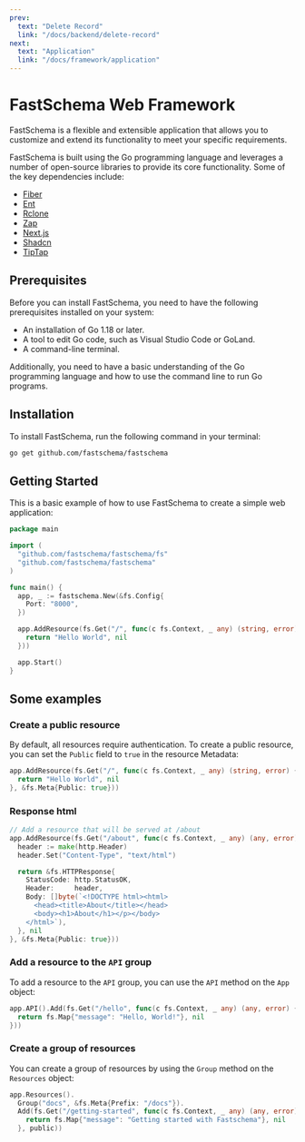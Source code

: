 ```yaml
---
prev:
  text: "Delete Record"
  link: "/docs/backend/delete-record"
next:
  text: "Application"
  link: "/docs/framework/application"
---
```


# FastSchema Web Framework

FastSchema is a flexible and extensible application that allows you to customize and extend its functionality to meet your specific requirements.

FastSchema is built using the Go programming language and leverages a number of open-source libraries to provide its core functionality. Some of the key dependencies include:

- [Fiber](https://gofiber.io/)
- [Ent](https://entgo.io/)
- [Rclone](https://rclone.org/)
- [Zap](https://pkg.go.dev/go.uber.org/zap)
- [Next.js](https://nextjs.org/)
- [Shadcn](https://ui.shadcn.com/)
- [TipTap](https://www.tiptap.dev/)

## Prerequisites

Before you can install FastSchema, you need to have the following prerequisites installed on your system:

- An installation of Go 1.18 or later.
- A tool to edit Go code, such as Visual Studio Code or GoLand.
- A command-line terminal.

Additionally, you need to have a basic understanding of the Go programming language and how to use the command line to run Go programs.

## Installation

To install FastSchema, run the following command in your terminal:

```bash
go get github.com/fastschema/fastschema
```

## Getting Started

This is a basic example of how to use FastSchema to create a simple web application:

```go
package main

import (
  "github.com/fastschema/fastschema/fs"
  "github.com/fastschema/fastschema"
)

func main() {
  app, _ := fastschema.New(&fs.Config{
    Port: "8000",
  })

  app.AddResource(fs.Get("/", func(c fs.Context, _ any) (string, error) {
    return "Hello World", nil
  }))

  app.Start()
}
```

## Some examples

### Create a public resource

By default, all resources require authentication. To create a public resource, you can set the `Public` field to `true` in the resource Metadata:

```go
app.AddResource(fs.Get("/", func(c fs.Context, _ any) (string, error) {
  return "Hello World", nil
}, &fs.Meta{Public: true}))
```

### Response html

```go
// Add a resource that will be served at /about
app.AddResource(fs.Get("/about", func(c fs.Context, _ any) (any, error) {
  header := make(http.Header)
  header.Set("Content-Type", "text/html")

  return &fs.HTTPResponse{
    StatusCode: http.StatusOK,
    Header:     header,
    Body: []byte(`<!DOCTYPE html><html>
      <head><title>About</title></head>
      <body><h1>About</h1></p></body>
    </html>`),
  }, nil
}, &fs.Meta{Public: true}))
```

### Add a resource to the `API` group

To add a resource to the `API` group, you can use the `API` method on the `App` object:

```go
app.API().Add(fs.Get("/hello", func(c fs.Context, _ any) (any, error) {
  return fs.Map{"message": "Hello, World!"}, nil
}))
```

### Create a group of resources

You can create a group of resources by using the `Group` method on the `Resources` object:

```go
app.Resources().
  Group("docs", &fs.Meta{Prefix: "/docs"}).
  Add(fs.Get("/getting-started", func(c fs.Context, _ any) (any, error) {
    return fs.Map{"message": "Getting started with Fastschema"}, nil
  }, public))
```
